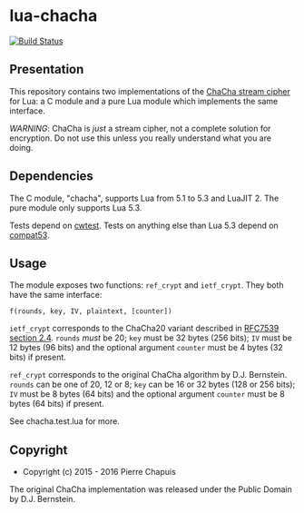# lua-chacha

[![Build Status](https://travis-ci.org/catwell/lua-chacha.png?branch=master)](https://travis-ci.org/catwell/lua-chacha)

## Presentation

This repository contains two implementations of the
[ChaCha stream cipher](http://cr.yp.to/chacha.html) for Lua: a C module and
a pure Lua module which implements the same interface.

*WARNING*: ChaCha is *just* a stream cipher, not a complete solution for
encryption. Do not use this unless you really understand what you are doing.

## Dependencies

The C module, "chacha", supports Lua from 5.1 to 5.3 and LuaJIT 2.
The pure module only supports Lua 5.3.

Tests depend on [cwtest](https://github.com/catwell/cwtest).
Tests on anything else than Lua 5.3 depend on
[compat53](https://github.com/keplerproject/lua-compat-5.3).

## Usage

The module exposes two functions: `ref_crypt` and `ietf_crypt`.
They both have the same interface:

    f(rounds, key, IV, plaintext, [counter])

`ietf_crypt` corresponds to the ChaCha20 variant described in
[RFC7539 section 2.4](https://tools.ietf.org/html/rfc7539#section-2.4).
`rounds` *must* be 20; `key` must be 32 bytes (256 bits); `IV` must be 12 bytes
(96 bits) and the optional argument `counter` must be 4 bytes (32 bits) if
present.

`ref_crypt` corresponds to the original ChaCha algorithm by D.J. Bernstein.
`rounds` can be one of 20, 12 or 8; `key` can be 16 or 32 bytes
(128 or 256 bits); `IV` must be 8 bytes (64 bits) and the optional argument
`counter` must be 8 bytes (64 bits) if present.

See chacha.test.lua for more.

## Copyright

- Copyright (c) 2015 - 2016 Pierre Chapuis

The original ChaCha implementation was released under the Public Domain
by D.J. Bernstein.
